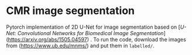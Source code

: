 # CMR image segmentation

Pytorch implementation of 2D U-Net for image segmentation based on [*U-Net: Convolutional Networks for Biomedical Image Segmentation*] (https://arxiv.org/abs/1505.04597) .
To run the code, download the images from (https://www.ub.edu/mnms/) and put them in ```labelled/```.
